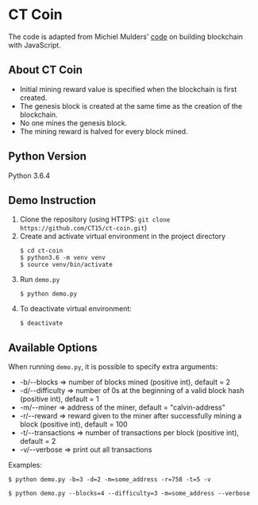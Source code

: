 # CT Coin

The code is adapted from Michiel Mulders' [code](https://github.com/michielmulders/blockgeeks-build-blockchain-javascript)
on building blockchain with JavaScript.

## About CT Coin
* Initial mining reward value is specified when the blockchain is first created.
* The genesis block is created at the same time as the creation of the blockchain.
* No one mines the genesis block.
* The mining reward is halved for every block mined.

## Python Version
Python 3.6.4

## Demo Instruction
1. Clone the repository (using HTTPS: `git clone https://github.com/CT15/ct-coin.git`)
2. Create and activate virtual environment in the project directory
    ```shell
    $ cd ct-coin
    $ python3.6 -m venv venv
    $ source venv/bin/activate
    ```
3. Run `demo.py`
    ```shell
    $ python demo.py
    ```
4. To deactivate virtual environment:
    ```shell
    $ deactivate
    ```

## Available Options

When running `demo.py`, it is possible to specify extra arguments:

* -b/--blocks => number of blocks mined (positive int), default = 2
* -d/--difficulty => number of 0s at the beginning of a valid block hash (positive int), default = 1
* -m/--miner => address of the miner, default = "calvin-address"
* -r/--reward => reward given to the miner after successfully mining a block (positive int), default = 100
* -t/--transactions => number of transactions per block (positive int), default = 2
* -v/--verbose => print out all transactions

Examples:
```shell
$ python demo.py -b=3 -d=2 -m=some_address -r=758 -t=5 -v
```
```shell
$ python demo.py --blocks=4 --difficulty=3 -m=some_address --verbose
```
